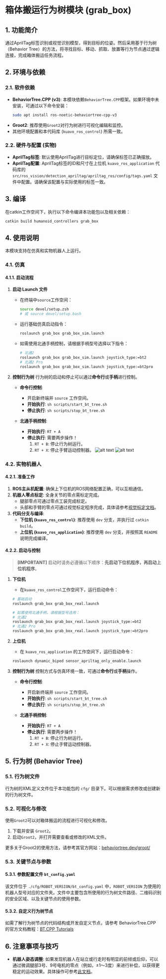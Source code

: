 # 箱体搬运行为树模块 (grab_box)

## 1. 功能简介
通过AprilTag标签识别或视觉识别模型，得到目标的位姿。然后采用基于行为树（Behavior Tree）的方法，将寻找目标、移动、抓取、放置等行为节点通过逻辑连接，完成箱体搬运任务流程。

## 2. 环境与依赖

### 2.1. 软件依赖
- **BehaviorTree.CPP (v3)**: 本模块依赖`BehaviorTree.CPP`框架。如果环境中未安装，可通过以下命令安装：
  ```bash
  sudo apt install ros-noetic-behaviortree-cpp-v3
  ```
- **Groot2**: 推荐使用`Groot2`对行为树进行可视化编辑和监控。
- 其他环境配置和本代码库 (`kuavo_ros_control`) 所需一致。

### 2.2. 硬件与配置 (实物)
- **AprilTag标签**: 默认使用AprilTag进行目标定位，请确保标签已正确摆放。
- **AprilTag配置**: AprilTag标签的ID和尺寸在上位机 `kuavo_ros_application` 代码库的 `src/ros_vision/detection_apriltag/apriltag_ros/config/tags.yaml` 文件中配置。请确保该配置与实际使用的标签一致。

## 3. 编译
在catkin工作空间下，执行以下命令编译本功能包以及相关依赖：
```bash
catkin build humanoid_controllers grab_box
```

## 4. 使用说明
本模块支持在仿真和实物机器人上运行。

### 4.1. 仿真

#### 4.1.1. 启动流程
1.  **启动 Launch 文件**
    *   在终端中`source`工作空间：
        ```bash
        source devel/setup.zsh
        # 或 source devel/setup.bash
        ```
    *   运行基础仿真启动指令：
        ```bash
        roslaunch grab_box grab_box_sim.launch
        ```
    *   如需使用北通手柄控制，请根据手柄型号选择以下指令：
        ```bash
        # 北通2
        roslaunch grab_box grab_box_sim.launch joystick_type:=bt2
        # 北通2 Pro
        roslaunch grab_box grab_box_sim.launch joystick_type:=bt2pro
        ```

2.  **控制行为树**
    行为树的启动和停止可以通过**命令行**或**手柄**进行控制。

    *   **命令行控制**:
        - 开启新终端并 `source` 工作空间。
        - **开始执行**: `sh scripts/start_bt_tree.sh`
        - **停止执行**: `sh scripts/stop_bt_tree.sh`

    *   **北通手柄控制**:
        - **开始执行**: `RT + A`
        - **停止执行**: 需要两步操作！
            1.  `RT + B`: 停止行为树运行。
            2.  `RT + X`: 停止手臂运动控制器。
![alt text](./joystick1.jpg)
![alt text](./joystick2.jpg)
### 4.2. 实物机器人

#### 4.2.1. 准备工作
1.  **ROS主从机配置**: 确保上下位机的ROS网络配置正确，可以互相通信。
2.  **机器人零点标定**: 全身关节的零点需标定完成。
    *   腿部零点可通过零点工装完成标定。
    *   头部和手臂的零点可通过视觉标定程序完成，具体请参考[视觉标定文档](../../../scripts/joint_cali/readme.md)。
3.  **代码分支与编译**:
    *   **下位机 (`kuavo_ros_control`)**: 推荐使用 `dev` 分支，并执行过 `catkin build`。
    *   **上位机 (`kuavo_ros_application`)**: 推荐使用 `dev` 分支，并按照其 `README` 说明完成编译。

#### 4.2.2. 启动与控制
> **[IMPORTANT]** 启动时请务必遵循以下顺序：**先启动下位机程序，再启动上位机程序**。

1.  **下位机**
    *   在`kuavo_ros_control`工作空间下，运行启动命令：
      ```bash
      # 基础启动
      roslaunch grab_box grab_box_real.launch

      # 如需使用北通手柄，请根据型号选用：
      # 北通2
      roslaunch grab_box grab_box_real.launch joystick_type:=bt2
      # 北通2 Pro
      roslaunch grab_box grab_box_real.launch joystick_type:=bt2pro
      ```

2.  **上位机**
    *   在 `kuavo_ros_application` 的工作空间下，运行启动命令：
      ```bash
      roslaunch dynamic_biped sensor_apriltag_only_enable.launch
      ```

3.  **控制行为树**
    控制方式与仿真环境一致，可通过**命令行**或**手柄**操作。

    *   **命令行控制**:
        - 开启新终端并 `source` 工作空间。
        - **开始执行**: `sh scripts/start_bt_tree.sh`
        - **停止执行**: `sh scripts/stop_bt_tree.sh`

    *   **北通手柄控制**:
        - **开始执行**: `RT + A`
        - **停止执行**: 需要两步操作！
            1.  `RT + B`: 停止行为树运行。
            2.  `RT + X`: 停止手臂运动控制器。

## 5. 行为树 (Behavior Tree)

### 5.1. 行为树文件
行为树的XML定义文件位于本功能包的 `cfg/` 目录下。可以根据需求修改或创建新的行为树文件。

### 5.2. 可视化与修改
使用`Groot2`可以对箱体搬运的流程进行可视化和修改。
1.  下载并安装 `Groot2`。
2.  启动`Groot2`，并打开需要查看或修改的XML文件。

更多关于Groot2的使用方法，请参考其官方网站：[behaviortree.dev/groot/](https://www.behaviortree.dev/groot/)

### 5.3. 关键节点与参数

#### 5.3.1. 参数配置文件 `bt_config.yaml`
该文件位于 `./cfg/ROBOT_VERSION/bt_config.yaml` 中，`ROBOT_VERSION` 为使用的机器人型号对应的文件夹。文件中主要包含所使用的行为树文件路径、二维码识别的安全区域、以及关键节点的使用参数。

#### 5.3.2. 自定义行为树节点
如需了解行为树节点的代码结构或开发自定义节点，请参考 BehaviorTree.CPP 的官方文档教程：[BT.CPP Tutorials](https://www.behaviortree.dev/docs/category/tutorial-basics/)

## 6. 注意事项与技巧
* **机器人姿态调整**: 如果发现机器人在站立或行走时有明显的前倾或后仰，可以通过微调腿部3号、9号电机的零点（例如，±1～3度）来进行补偿，以获得更稳定的运动效果。具体操作可参考[此文档](../../../readme.md)。
